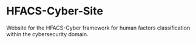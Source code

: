 # HFACS-Cyber-Site

Website for the HFACS-Cyber framework for human factors classification within the cybersecurity domain.
